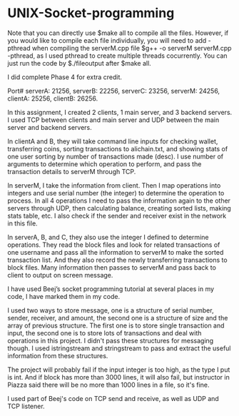 # UNIX-Socket-programming

Note that you can directly use \$make all to compile all the files. However, if you would like to compile each file individually, you will need to add -pthread when compiling the serverM.cpp file $g++ -o serverM serverM.cpp -pthread, as I used pthread to create multiple threads cocurrently. You can just run the code by $./fileoutput after $make all.

I did complete Phase 4 for extra credit.

Port# serverA: 21256, serverB: 22256, serverC: 23256, serverM: 24256, clientA: 25256, clientB: 26256.

In this assignment, I created 2 clients, 1 main server, and 3 backend servers. I used TCP between clients and main server and UDP between the main server and backend servers.

In clientA and B, they will take command line inputs for checking wallet, transferring coins, sorting transactions to alichain.txt, and showing stats of one user sorting by number of transactions made (desc). I use number of arguments to determine which operation to perform, and pass the transaction details to serverM through TCP.

In serverM, I take the information from client. Then I map operations into integers and use serial number (the integer) to determine the operation to process. In all 4 operations I need to pass the information again to the other servers through UDP, then calculating balance, creating sorted lists, making stats table, etc. I also check if the sender and receiver exist in the network in this file.

In serverA, B, and C, they also use the integer I defined to determine operations. They read the block files and look for related transactions of one username and pass all the information to serverM to make the sorted transaction list. And they also record the newly transferring transactions to block files. Many information then passes to serverM and pass back to client to output on screen message.

I have used Beej’s socket programming tutorial at several places in my code, I have marked them in my code.

I used two ways to store message, one is a structure of serial number, sender, receiver, and amount, the second one is a structure of size and the array of previous structure. The first one is to store single transaction and input, the second one is to store lots of transactions and deal with operations in this project. I didn't pass these structures for messaging though. I used istringstream and stringstream to pass and extract the useful information from these structures.

The project will probably fail if the input integer is too high, as the type I put is int. And if block has more than 3000 lines, it will also fail, but instructor in Piazza said there will be no more than 1000 lines in a file, so it's fine.

I used part of Beej's code on TCP send and receive, as well as UDP and TCP listener.
